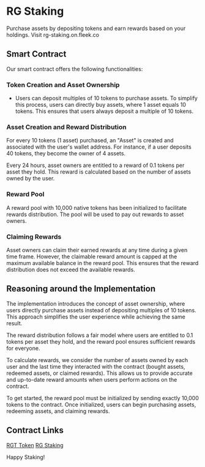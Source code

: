 # RG Staking

Purchase assets by depositing tokens and earn rewards based on your holdings. Visit rg-staking.on.fleek.co

## Smart Contract

Our smart contract offers the following functionalities:

### Token Creation and Asset Ownership

- Users can deposit multiples of 10 tokens to purchase assets. To simplify this process, users can directly buy assets, where 1 asset equals 10 tokens. This ensures that users always deposit a multiple of 10 tokens.

### Asset Creation and Reward Distribution

For every 10 tokens (1 asset) purchased, an "Asset" is created and associated with the user's wallet address. For instance, if a user deposits 40 tokens, they become the owner of 4 assets.

Every 24 hours, asset owners are entitled to a reward of 0.1 tokens per asset they hold. This reward is calculated based on the number of assets owned by the user.

### Reward Pool

A reward pool with 10,000 native tokens has been initialized to facilitate rewards distribution. The pool will be used to pay out rewards to asset owners.

### Claiming Rewards

Asset owners can claim their earned rewards at any time during a given time frame. However, the claimable reward amount is capped at the maximum available balance in the reward pool. This ensures that the reward distribution does not exceed the available rewards.

## Reasoning around the Implementation

The implementation introduces the concept of asset ownership, where users directly purchase assets instead of depositing multiples of 10 tokens. This approach simplifies the user experience while achieving the same result.

The reward distribution follows a fair model where users are entitled to 0.1 tokens per asset they hold, and the reward pool ensures sufficient rewards for everyone.

To calculate rewards, we consider the number of assets owned by each user and the last time they interacted with the contract (bought assets, redeemed assets, or claimed rewards). This allows us to provide accurate and up-to-date reward amounts when users perform actions on the contract.

To get started, the reward pool must be initialized by sending exactly 10,000 tokens to the contract. Once initialized, users can begin purchasing assets, redeeming assets, and claiming rewards.

## Contract Links

[RGT Token]([URL](https://testnet.snowtrace.io/address/0x16855ba2Dba2485075a8C7e780d400B6c75BbC2F#code))
[RG Staking]([URL](https://testnet.snowtrace.io/address/0x4B4d54AA4a93a45f76B4608886b2f7BF5CD8cB33#code))

Happy Staking!
